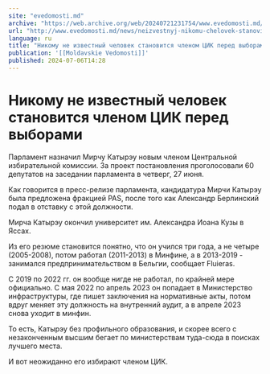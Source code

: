```yaml
---
site: "evedomosti.md"
archive: "https://web.archive.org/web/20240721231754/www.evedomosti.md/news/neizvestnyj-nikomu-chelovek-stanovitsya-chlenom-cik-pered-pr"
url: "http://www.evedomosti.md/news/neizvestnyj-nikomu-chelovek-stanovitsya-chlenom-cik-pered-pr"
language: ru
title: "Никому не известный человек становится членом ЦИК перед выборами"
publication: '[[Moldavskie Vedomosti]]'
published: 2024-07-06T14:28
---
```


# Никому не известный человек становится членом ЦИК перед выборами

Парламент назначил Мирчу Катырэу новым членом Центральной избирательной комиссии. За проект постановления проголосовали 60 депутатов на заседании парламента в четверг, 27 июня.

Как говорится в пресс-релизе парламента, кандидатура Мирчи Катырэу была предложена фракцией PAS, после того как Александр Берлинский подал в отставку с этой должности.

Мирча Катырэу окончил университет им. Александра Иоана Кузы в Яссах.

Из его резюме становится понятно, что он учился три года, а не четыре (2005-2008), потом работал (2011-2013) в Минфине, а в 2013-2019 - занимался предпринимательством в Бельгии, сообщает Fluieras.

С 2019 по 2022 гг. он вообще нигде не работал, по крайней мере официально. С мая 2022 по апрель 2023 он попадает в Министерство инфраструктуры, где пишет заключения на нормативные акты, потом вдруг меняет эту должность на внутренний аудит, а в апреле 2023 снова уходит в минфин.

То есть, Катырэу без профильного образования, и скорее всего с незаконченным высшим бегает по министерствам туда-сюда в поисках лучшего места.

И вот неожиданно его избирают членом ЦИК.